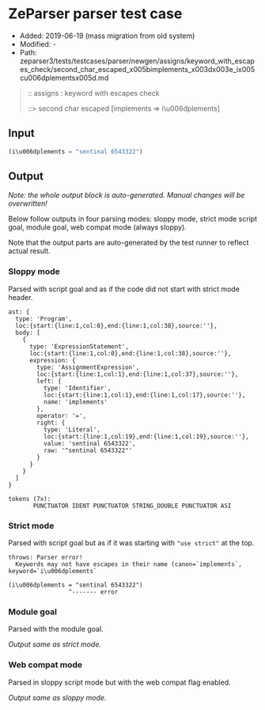 # ZeParser parser test case

- Added: 2019-06-19 (mass migration from old system)
- Modified: -
- Path: zeparser3/tests/testcases/parser/newgen/assigns/keyword_with_escapes_check/second_char_escaped_x005bimplements_x003dx003e_ix005cu006dplementsx005d.md

> :: assigns : keyword with escapes check
>
> ::> second char escaped [implements => i\u006dplements]

## Input

`````js
(i\u006dplements = "sentinal 6543322")
`````

## Output

_Note: the whole output block is auto-generated. Manual changes will be overwritten!_

Below follow outputs in four parsing modes: sloppy mode, strict mode script goal, module goal, web compat mode (always sloppy).

Note that the output parts are auto-generated by the test runner to reflect actual result.

### Sloppy mode

Parsed with script goal and as if the code did not start with strict mode header.

`````
ast: {
  type: 'Program',
  loc:{start:{line:1,col:0},end:{line:1,col:38},source:''},
  body: [
    {
      type: 'ExpressionStatement',
      loc:{start:{line:1,col:0},end:{line:1,col:38},source:''},
      expression: {
        type: 'AssignmentExpression',
        loc:{start:{line:1,col:1},end:{line:1,col:37},source:''},
        left: {
          type: 'Identifier',
          loc:{start:{line:1,col:1},end:{line:1,col:17},source:''},
          name: 'implements'
        },
        operator: '=',
        right: {
          type: 'Literal',
          loc:{start:{line:1,col:19},end:{line:1,col:19},source:''},
          value: 'sentinal 6543322',
          raw: '"sentinal 6543322"'
        }
      }
    }
  ]
}

tokens (7x):
       PUNCTUATOR IDENT PUNCTUATOR STRING_DOUBLE PUNCTUATOR ASI
`````

### Strict mode

Parsed with script goal but as if it was starting with `"use strict"` at the top.

`````
throws: Parser error!
  Keywords may not have escapes in their name (canon=`implements`, keyword=`i\u006dplements`

(i\u006dplements = "sentinal 6543322")
                 ^------- error
`````


### Module goal

Parsed with the module goal.

_Output same as strict mode._

### Web compat mode

Parsed in sloppy script mode but with the web compat flag enabled.

_Output same as sloppy mode._
